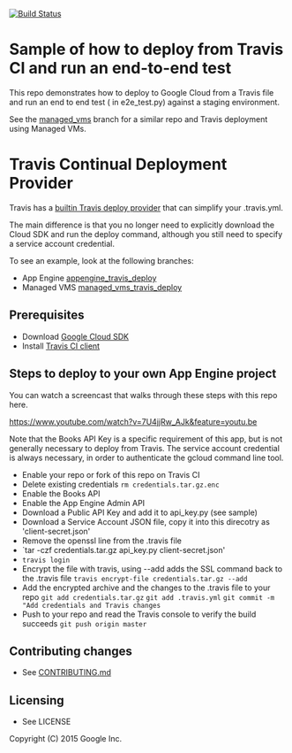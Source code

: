 [![Build Status](https://travis-ci.org/engalar/continuous-deployment-demo.svg)](https://travis-ci.org/GoogleCloudPlatform/continuous-deployment-demo)

# Sample of how to deploy from Travis CI and run an end-to-end test

This repo demonstrates how to deploy to Google Cloud from a 
Travis file and run an end to end test ( in e2e_test.py) against 
a staging environment.

See the [managed_vms](https://github.com/googlecloudplatform/continuous-deployment-demo/tree/managed_vms) branch for a similar repo and Travis deployment using Managed VMs.

# Travis Continual Deployment Provider

Travis has a  [builtin Travis deploy provider](http://docs.travis-ci.com/user/deployment/) that can simplify your .travis.yml.

The main difference is that you no longer need to explicitly download the 
Cloud SDK and run the deploy command, although you still need to 
specify a service account credential.

To see an example, look at the following branches:

* App Engine [appengine_travis_deploy](https://github.com/GoogleCloudPlatform/continuous-deployment-demo/tree/appengine_travis_deploy)
* Managed VMS [managed_vms_travis_deploy](https://github.com/GoogleCloudPlatform/continuous-deployment-demo/tree/managed_vms_travis_deploy)

## Prerequisites

* Download [Google Cloud SDK](https://cloud.google.com/sdk/)
* Install [Travis CI client](http://blog.travis-ci.com/2013-01-14-new-client/)

## Steps to deploy to your own App Engine project

You can watch a screencast that walks through these steps with this repo here.

https://www.youtube.com/watch?v=7U4jjRw_AJk&feature=youtu.be

Note that the Books API Key is a specific requirement of this app, but is not generally
necessary to deploy from Travis. The service account credential is always necessary, 
in order to authenticate the gcloud command line tool.

* Enable your repo or fork of this repo on Travis CI
* Delete existing credentials
`rm credentials.tar.gz.enc`
* Enable the Books API
* Enable the App Engine Admin API
* Download a Public API Key and add it to api_key.py (see sample)
* Download a Service Account JSON file, copy it into this direcotry as  'client-secret.json'
* Remove the openssl line from the .travis file
* `tar -czf credentials.tar.gz api_key.py client-secret.json'
* `travis login`
* Encrypt the file with travis, using --add adds the SSL command back 
to the .travis file 
   `travis encrypt-file credentials.tar.gz --add`
* Add the encrypted archive and the changes to the .travis file to your repo
  `git add credentials.tar.gz`
  `git add .travis.yml`
  `git commit -m "Add credentials and Travis changes`
* Push to your repo and read the Travis console to verify the build succeeds
  `git push origin master`


## Contributing changes

* See [CONTRIBUTING.md](CONTRIBUTING.md)


## Licensing

* See LICENSE

Copyright (C) 2015 Google Inc.
